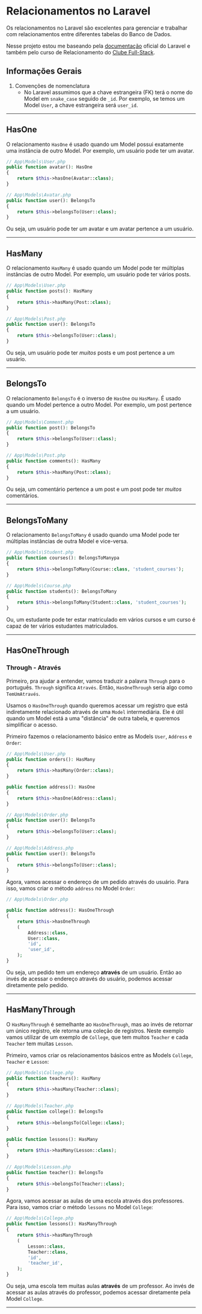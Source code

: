 # Relacionamentos no Laravel

Os relacionamentos no Laravel são excelentes para gerenciar e trabalhar com relacionamentos entre diferentes tabelas do Banco de Dados.

Nesse projeto estou me baseando pela [documentação](https://laravel.com/docs/) oficial do Laravel e também pelo curso de Relacionamento do [Clube Full-Stack](https://www.youtube.com/watch?v=pL_th7hHRxE&list=PLyugqHiq-SKcCjcxq33TGy5i-E3O0lHdv&pp=iAQB).

## Informações Gerais

1. Convenções de nomenclatura
   - No Laravel assumimos que a chave estrangeira (FK) terá o nome do Model em `snake_case` seguido de `_id`. Por exemplo, se temos um Model `User`, a chave estrangeira será `user_id`.

---

## HasOne

O relacionamento `HasOne` é usado quando um Model possui exatamente uma instância de outro Model. Por exemplo, um usuário pode ter um avatar.
    
```php
// App\Models\User.php
public function avatar(): HasOne
{
    return $this->hasOne(Avatar::class);
}

// App\Models\Avatar.php
public function user(): BelongsTo
{
    return $this->belongsTo(User::class);
}
```

Ou seja, um usuário pode ter *um* avatar e um avatar pertence a um usuário.

---


## HasMany
O relacionamento `HasMany` é usado quando um Model pode ter múltiplas instâncias de outro Model. Por exemplo, um usuário pode ter vários posts.

```php
// App\Models\User.php
public function posts(): HasMany
{
    return $this->hasMany(Post::class);
}

// App\Models\Post.php
public function user(): BelongsTo
{
    return $this->belongsTo(User::class);
}
```

Ou seja, um usuário pode ter *muitos* posts e um post pertence a um usuário.

---

## BelongsTo

O relacionamento `BelongsTo` é o inverso de `HasOne` ou `HasMany`. É usado quando um Model pertence a outro Model. Por exemplo, um post pertence a um usuário.

```php
// App\Models\Comment.php
public function post(): BelongsTo
{
    return $this->belongsTo(User::class);
}

// App\Models\Post.php
public function comments(): HasMany
{
    return $this->hasMany(Post::class);
}
```

Ou seja, um comentário pertence a um post e um post pode ter *muitos* comentários.

---

## BelongsToMany

O relacionamento `BelongsToMany` é usado quando uma Model pode ter múltiplas instâncias de outra Model e vice-versa. 

```php
// App\Models\Student.php
public function courses(): BelongsToManypa
{
    return $this->belongsToMany(Course::class, 'student_courses');
}

// App\Models\Course.php
public function students(): BelongsToMany
{
    return $this->belongsToMany(Student::class, 'student_courses');
}
```
Ou, um estudante pode ter estar matriculado em vários cursos e um curso é capaz de ter vários estudantes matriculados.

---

## HasOneThrough

### Through - Através
Primeiro, pra ajudar a entender, vamos traduzir a palavra `Through` para o português. `Through` significa `Através`. Então, `HasOneThrough` seria algo como `TemUmAtravés`.

Usamos o `HasOneThrough` quando queremos acessar um registro que está indiretamente relacionado através de uma `Model` intermediária. Ele é útil quando um Model está a uma "distância" de outra tabela, e queremos simplificar o acesso.

Primeiro fazemos o relacionamento básico entre as Models `User`, `Address` e `Order`:
```php
// App\Models\User.php
public function orders(): HasMany
{
    return $this->hasMany(Order::class);
}

public function address(): HasOne
{
    return $this->hasOne(Address::class);
}

// App\Models\Order.php
public function user(): BelongsTo
{
    return $this->belongsTo(User::class);
}

// App\Models\Address.php
public function user(): BelongsTo
{
    return $this->belongsTo(User::class);
}
```

Agora, vamos acessar o endereço de um pedido através do usuário. Para isso, vamos criar o método `address` no Model `Order`:

```php
// App\Models\Order.php

public function address(): HasOneThrough
{
    return $this->hasOneThrough
    (
        Address::class,
        User::class,
        'id',
        'user_id',
    );
}
```

Ou seja, um pedido tem um endereço **através** de um usuário. Então ao invés de acessar o endereço através do usuário, podemos acessar diretamente pelo pedido.

---

## HasManyThrough

O `HasManyThrough` é semelhante ao `HasOneThrough`, mas ao invés de retornar um único registro, ele retorna uma coleção de registros. Neste exemplo vamos utilizar de um exemplo de `College`, que tem muitos `Teacher` e cada `Teacher` tem muitas `Lesson`.

Primeiro, vamos criar os relacionamentos básicos entre as Models `College`, `Teacher` e `Lesson`:

```php
// App\Models\College.php
public function teachers(): HasMany
{
    return $this->hasMany(Teacher::class);
}

// App\Models\Teacher.php
public function college(): BelongsTo
{
    return $this->belongsTo(College::class);
}

public function lessons(): HasMany
{
    return $this->hasMany(Lesson::class);
}

// App\Models\Lesson.php
public function teacher(): BelongsTo
{
    return $this->belongsTo(Teacher::class);
}
```

Agora, vamos acessar as aulas de uma escola através dos professores. Para isso, vamos criar o método `lessons` no Model `College`:

```php
// App\Models\College.php
public function lessons(): HasManyThrough
{
    return $this->hasManyThrough
    (
        Lesson::class,
        Teacher::class,
        'id',
        'teacher_id',
    );
}
```

Ou seja, uma escola tem muitas aulas **através** de um professor. Ao invés de acessar as aulas através do professor, podemos acessar diretamente pela Model `College`.

---

